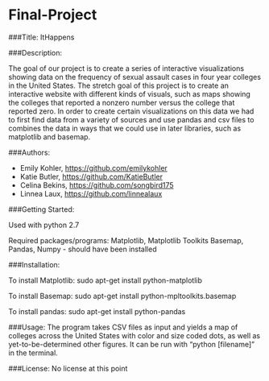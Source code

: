 # Final-Project

###Title: ItHappens

###Description:

The goal of our project is to create a series of interactive visualizations showing data on the frequency of sexual assault cases in four year colleges in the United States. The stretch goal of this project is to create an interactive website with different kinds of visuals, such as maps showing the colleges that reported a nonzero number versus the college that reported zero. 
In order to create certain visualizations on this data we had to first find data from a variety of sources and use pandas and csv files to combines the data in ways that we could use in later libraries, such as matplotlib and basemap. 


###Authors:

* Emily Kohler, https://github.com/emilykohler
* Katie Butler, https://github.com/KatieButler
* Celina Bekins, https://github.com/songbird175
* Linnea Laux, https://github.com/linnealaux


###Getting Started:

Used with python 2.7

Required packages/programs: Matplotlib, Matplotlib Toolkits Basemap, Pandas, Numpy - should have been installed

###Installation:

To install Matplotlib: sudo apt-get install python-matplotlib

To install Basemap: sudo apt-get install python-mpltoolkits.basemap

To install pandas: sudo apt-get install python-pandas



###Usage:
The program takes CSV files as input and yields a map of colleges across the United States with color and size coded dots, as well as yet-to-be-determined other figures. It can be run with “python [filename]” in the terminal.


###License:
No license at this point
